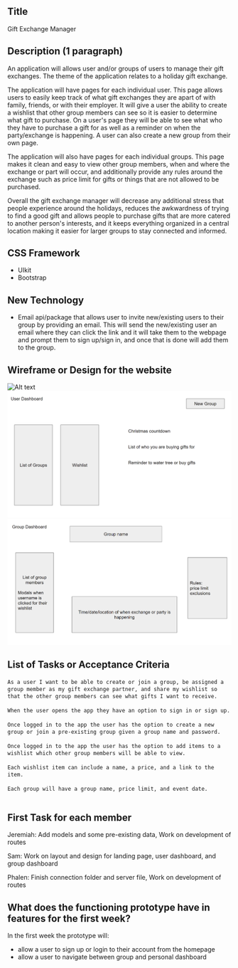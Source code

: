 ## Title

Gift Exchange Manager

## Description (1 paragraph)
An application will allows user and/or groups of users to manage their gift exchanges. The theme of the application relates to a holiday gift exchange. 

The application will have pages for each individual user. This page allows users to easily keep track of what gift exchanges they are apart of with family, friends, or with their employer. It will give a user the ability to create a wishlist that other group members can see so it is easier to determine what gift to purchase. On a user's page they will be able to see what who they have to purchase a gift for as well as a reminder on when the party/exchange is happening. A user can also create a new group from their own page.

The application will also have pages for each individual groups. This page makes it clean and easy to view other group members, when and where the exchange or part will occur, and additionally provide any rules around the exchange such as price limit for gifts or things that are not allowed to be purchased.

Overall the gift exchange manager will decrease any additional stress that people experience around the holidays, reduces the awkwardness of trying to find a good gift and allows people to purchase gifts that are more catered to another person's interests, and it keeps everything organized in a central location making it easier for larger groups to stay connected and informed.

## CSS Framework
- UIkit
- Bootstrap

## New Technology
- Email api/package that allows user to invite new/existing users to their group by providing an email. This will send the new/existing user an email where they can click the link and it will take them to the webpage and prompt them to sign up/sign in, and once that is done will add them to the group.

## Wireframe or Design for the website
![Alt text](./assets/landing-page-design.png)
![Alt text](./assets/user-dashboard.png)
![Alt text](./assets/group-dashboard.png)

## List of Tasks or Acceptance Criteria

```
As a user I want to be able to create or join a group, be assigned a group member as my gift exchange partner, and share my wishlist so that the other group members can see what gifts I want to receive.

When the user opens the app they have an option to sign in or sign up.

Once logged in to the app the user has the option to create a new group or join a pre-existing group given a group name and password.

Once logged in to the app the user has the option to add items to a wishlist which other group members will be able to view.

Each wishlist item can include a name, a price, and a link to the item.

Each group will have a group name, price limit, and event date.


```

## First Task for each member

Jeremiah: Add models and some pre-existing data, Work on development of routes

Sam: Work on layout and design for landing page, user dashboard, and group dashboard

Phalen: Finish connection folder and server file, Work on development of routes

## What does the functioning prototype have in features for the first week?

In the first week the prototype will:
- allow a user to sign up or login to their account from the homepage
- allow a user to navigate between group and personal dashboard
